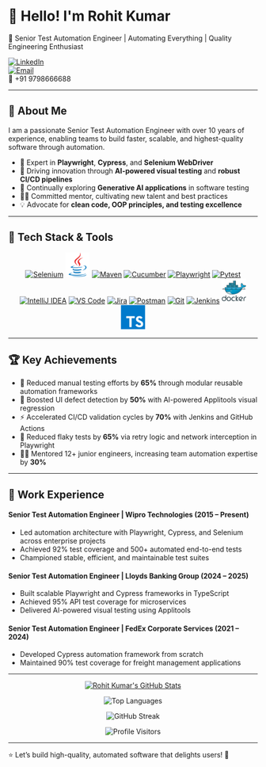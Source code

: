 # 👋 Hello! I'm Rohit Kumar

🚀 Senior Test Automation Engineer | Automating Everything | Quality Engineering Enthusiast  

[![LinkedIn](https://img.shields.io/badge/LinkedIn-Rohit%20Kumar-blue?style=flat-square&logo=linkedin&logoColor=white)](https://www.linkedin.com/in/rohit-kumar-engineer/)  
[![Email](https://img.shields.io/badge/Email-rohitkumar5586@gmail.com-c14438?style=flat-square&logo=gmail&logoColor=white)](mailto:rohitkumar5586@gmail.com)  
📱 +91 9798666688

---

## 💼 About Me

I am a passionate Senior Test Automation Engineer with over 10 years of experience, enabling teams to build faster, scalable, and highest-quality software through automation.

- 🎯 Expert in **Playwright**, **Cypress**, and **Selenium WebDriver**  
- 🤖 Driving innovation through **AI-powered visual testing** and **robust CI/CD pipelines**  
- 🌱 Continually exploring **Generative AI applications** in software testing  
- 🧑‍🏫 Committed mentor, cultivating new talent and best practices  
- 💡 Advocate for **clean code, OOP principles, and testing excellence**  

---

## 🔧 Tech Stack & Tools

<p align="center">
  <a href="https://www.selenium.dev" target="_blank" rel="noopener"><img src="https://avatars.githubusercontent.com/u/983927?s=200&v=4" width="50" height="50" alt="Selenium" /></a>
  <a href="https://www.java.com" target="_blank" rel="noopener"><img src="https://raw.githubusercontent.com/devicons/devicon/master/icons/java/java-original.svg" width="50" height="50" alt="Java" /></a>
  <a href="https://maven.apache.org/" target="_blank" rel="noopener"><img src="https://upload.wikimedia.org/wikipedia/commons/5/52/Apache_Maven_logo.svg" width="75" height="40" alt="Maven" /></a>
  <a href="https://cucumber.io/" target="_blank" rel="noopener"><img src="https://cdn.worldvectorlogo.com/logos/cucumber.svg" width="50" height="50" alt="Cucumber" /></a>
  <a href="https://playwright.dev/" target="_blank" rel="noopener"><img src="https://playwright.dev/img/playwright-logo.svg" width="50" height="50" alt="Playwright" /></a>
  <a href="https://docs.pytest.org/" target="_blank" rel="noopener"><img src="https://docs.pytest.org/en/7.1.x/_static/pytest_logo_curves.svg" width="50" height="50" alt="Pytest" /></a>
  <a href="https://www.jetbrains.com/idea/" target="_blank" rel="noopener"><img src="https://upload.wikimedia.org/wikipedia/commons/9/9c/IntelliJ_IDEA_Icon.svg" width="50" height="50" alt="IntelliJ IDEA" /></a>
  <a href="https://code.visualstudio.com/" target="_blank" rel="noopener"><img src="https://upload.wikimedia.org/wikipedia/commons/thumb/9/9a/Visual_Studio_Code_1.35_icon.svg/768px-Visual_Studio_Code_1.35_icon.svg.png" width="50" height="50" alt="VS Code" /></a>
  <a href="https://www.atlassian.com/software/jira" target="_blank" rel="noopener"><img src="https://cdn.worldvectorlogo.com/logos/jira-3.svg" width="50" height="50" alt="Jira" /></a>
  <a href="https://postman.com" target="_blank" rel="noopener"><img src="https://www.vectorlogo.zone/logos/getpostman/getpostman-icon.svg" width="50" height="50" alt="Postman" /></a>
  <a href="https://git-scm.com/" target="_blank" rel="noopener"><img src="https://www.vectorlogo.zone/logos/git-scm/git-scm-icon.svg" width="50" height="50" alt="Git" /></a>
  <a href="https://www.jenkins.io" target="_blank" rel="noopener"><img src="https://www.vectorlogo.zone/logos/jenkins/jenkins-icon.svg" width="50" height="50" alt="Jenkins" /></a>
  <a href="https://www.docker.com/" target="_blank" rel="noopener"><img src="https://raw.githubusercontent.com/devicons/devicon/master/icons/docker/docker-original-wordmark.svg" width="50" height="50" alt="Docker" /></a>
  <a href="https://www.typescriptlang.org/" target="_blank" rel="noopener"><img src="https://raw.githubusercontent.com/devicons/devicon/master/icons/typescript/typescript-original.svg" width="50" height="50" alt="TypeScript" /></a>
</p>

---

## 🏆 Key Achievements

- 🚀 Reduced manual testing efforts by **65%** through modular reusable automation frameworks  
- 🤖 Boosted UI defect detection by **50%** with AI-powered Applitools visual regression  
- ⚡ Accelerated CI/CD validation cycles by **70%** with Jenkins and GitHub Actions  
- 🎯 Reduced flaky tests by **65%** via retry logic and network interception in Playwright  
- 👩‍🏫 Mentored 12+ junior engineers, increasing team automation expertise by **30%**

---

## 💼 Work Experience

#### Senior Test Automation Engineer | Wipro Technologies (2015 – Present)  
- Led automation architecture with Playwright, Cypress, and Selenium across enterprise projects  
- Achieved 92% test coverage and 500+ automated end-to-end tests  
- Championed stable, efficient, and maintainable test suites  

#### Senior Test Automation Engineer | Lloyds Banking Group (2024 – 2025)  
- Built scalable Playwright and Cypress frameworks in TypeScript  
- Achieved 95% API test coverage for microservices  
- Delivered AI-powered visual testing using Applitools  

#### Senior Test Automation Engineer | FedEx Corporate Services (2021 – 2024)  
- Developed Cypress automation framework from scratch  
- Maintained 90% test coverage for freight management applications  

---

<p align="center">
  <a href="https://github.com/ROHITKUMAR59">
    <img src="https://github-readme-stats.vercel.app/api?username=ROHITKUMAR59&show_icons=true&count_private=true&theme=radical" alt="Rohit Kumar's GitHub Stats" />
  </a>
</p>

<p align="center">
  <img src="https://github-readme-stats.vercel.app/api/top-langs/?username=ROHITKUMAR59&layout=compact&theme=radical" alt="Top Languages" />
</p>

<p align="center">
  <img src="https://github-readme-streak-stats.herokuapp.com/?user=ROHITKUMAR59&theme=radical" alt="GitHub Streak" />
</p>

<p align="center">
  <img src="https://visitor-badge.laobi.icu/badge?page_id=ROHITKUMAR59" alt="Profile Visitors" />
</p>

---

⭐ Let’s build high-quality, automated software that delights users! 🚀

